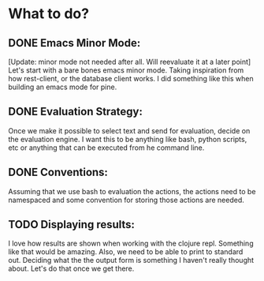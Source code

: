 # What to do?

## DONE Emacs Minor Mode:
[Update: minor mode not needed after all. Will reevaluate it at a later point]
Let's start with a bare bones emacs minor mode. Taking inspiration from how
rest-client, or the database client works. I did something like this when
building an emacs mode for pine.

## DONE Evaluation Strategy:
Once we make it possible to select text and send for evaluation, decide on the
evaluation engine. I want this to be anything like bash, python scripts, etc or
anything that can be executed from he command line.

## DONE Conventions:
Assuming that we use bash to evaluation the actions, the actions need to be
namespaced and some convention for storing those actions are needed.
  
## TODO Displaying results:
I love how results are shown when working with the clojure repl. Something like
that would be amazing. Also, we need to be able to print to standard out.
Deciding what the the output form is something I haven't really thought about.
Let's do that once we get there.
